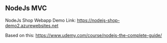 ## NodeJs MVC

NodeJs Shop Webapp Demo Link: https://nodejs-shop-demo2.azurewebsites.net

Based on this: https://www.udemy.com/course/nodejs-the-complete-guide/

